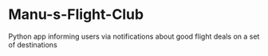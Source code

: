 # Manu-s-Flight-Club
Python app informing users via notifications about good flight deals on a set of destinations
